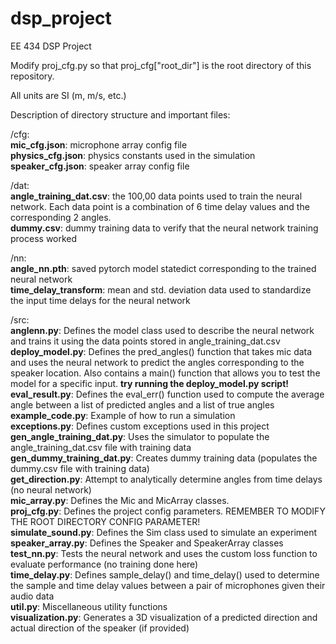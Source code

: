 # dsp_project
EE 434 DSP Project

Modify proj_cfg.py so that proj_cfg["root_dir"] is the root directory of this repository.

All units are SI (m, m/s, etc.)

Description of directory structure and important files:

/cfg:  
    **mic_cfg.json**: microphone array config file  
    **physics_cfg.json**: physics constants used in the simulation  
    **speaker_cfg.json**: speaker array config file  

/dat:  
    **angle_training_dat.csv**: the 100,00 data points used to train the neural network. Each data point is a combination of 6 time delay values and the corresponding 2 angles.  
    **dummy.csv**: dummy training data to verify that the neural network training process worked  

/nn:  
    **angle_nn.pth**: saved pytorch model statedict corresponding to the trained neural network  
    **time_delay_transform**: mean and std. deviation data used to standardize the input time delays for the neural network  

/src:  
    **anglenn.py**: Defines the model class used to describe the neural network and trains it using the data points stored in angle_training_dat.csv  
    **deploy_model.py**: Defines the pred_angles() function that takes mic data and uses the neural network to predict the angles corresponding to the speaker location. Also contains a main() function that allows you to test the model for a specific input. **try running the deploy_model.py script!**  
    **eval_result.py**: Defines the eval_err() function used to compute the average angle between a list of predicted angles and a list of true angles  
    **example_code.py**: Example of how to run a simulation  
    **exceptions.py**: Defines custom exceptions used in this project  
    **gen_angle_training_dat.py**: Uses the simulator to populate the angle_training_dat.csv file with training data  
    **gen_dummy_training_dat.py**: Creates dummy training data (populates the dummy.csv file with training data)  
    **get_direction.py**: Attempt to analytically determine angles from time delays (no neural network)  
    **mic_array.py**: Defines the Mic and MicArray classes.  
    **proj_cfg.py**: Defines the project config parameters. REMEMBER TO MODIFY THE ROOT DIRECTORY CONFIG PARAMETER!  
    **simulate_sound.py**: Defines the Sim class used to simulate an experiment  
    **speaker_array.py**: Defines the Speaker and SpeakerArray classes  
    **test_nn.py**: Tests the neural network and uses the custom loss function to evaluate performance (no training done here)  
    **time_delay.py**: Defines sample_delay() and time_delay() used to determine the sample and time delay values between a pair of microphones given their audio data  
    **util.py**: Miscellaneous utility functions  
    **visualization.py**: Generates a 3D visualization of a predicted direction and actual direction of the speaker (if provided)  